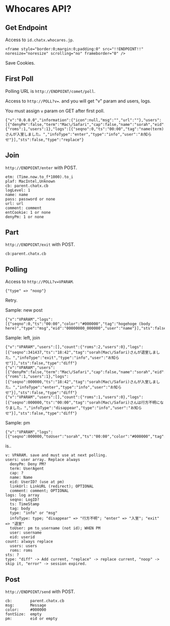 # Whocares API?

## Get Endpoint

Access to `id.chatx.whocares.jp`.

    <frame style="border:0;margin:0;padding:0" src="!!ENDPOINT!!" noresize="noresize" scrolling="no" frameborder="0" />

Save Cookies.

## First Poll

Polling URL is `http://ENDPOINT/comet/poll`.

Access to `http://POLL?v=`. and you will get "v" param and users, logs.

You must assign `v` param on GET after first poll.

    {"v":"0.0.0.0","information":{"icon":null,"msg":"","url":""},"users":[{"denyPm":false,"term":"Mac\/Safari","cap":false,"name":"sorah","eid":"97047960_341434"}],"count":{"roms":1,"users":1},"logs":[{"seqno":0,"ts":"00:00","tag":"name(term)さんが入室しました。","infoType":"enter","type":"info","user":"お知らせ"}],"sts":false,"type":"replace"}

## Join

`http://ENDPOINT/enter` with POST.

    etm: (Time.now.to_f*1000).to_i
    plaf: MacIntel,Unknown
    cb: parent.chatx.cb
    logLevel: 1
    name: name 
    pass: password or none
    url: url
    comment: comment
    entCookie: 1 or none
    denyPm: 1 or none

## Part

`http://ENDPOINT/exit` with POST.

    cb:parent.chatx.cb

## Polling

Access to `http://POLL?v=VPARAM`.

    {"type" => "noop"}

Retry.

Sample: new post

    {"v":"VPARAM","logs":[{"seqno":0,"ts":"00:00","color":"#000000","tag":"hogehoge (body here)","type":"msg","eid":"00000000_000000","user":"name"}],"sts":false,"type":"diff"}

Sample: left, join

    {"v":"VPARAM","users":[],"count":{"roms":2,"users":0},"logs":[{"seqno":341437,"ts":"18:42","tag":"sorah(Mac\/Safari)さんが退室しました。","infoType":"exit","type":"info","user":"お知らせ"}],"sts":false,"type":"diff"}
    {"v":"VPARAM","users":[{"denyPm":false,"term":"Mac\/Safari","cap":false,"name":"sorah","eid":"00000000_000000"}],"count":{"roms":1,"users":1},"logs":[{"seqno":000000,"ts":"18:42","tag":"sorah(Mac\/Safari)さんが入室しました。","infoType":"enter","type":"info","user":"お知らせ"}],"sts":false,"type":"diff"}
    {"v":"VPARAM","users":[],"count":{"roms":1,"users":0},"logs":[{"seqno":000000,"ts":"00:00","tag":"sorah(Mac\/Safari)さんは行方不明になりました。","infoType":"disappear","type":"info","user":"お知らせ"}],"sts":false,"type":"diff"}

Sample: pm

    {"v":"VPARAM","logs":[{"seqno":000000,"toUser":"sorah","ts":"00:00","color":"#000000","tag":"hi","type":"msg","eid":"00000000_000000","user":"sora_h"}],"sts":true,"type":"diff"}

is..

    v: VPARAM. save and must use at next polling.
    users: user array. Replace always
      denyPm: Deny PM?
      term: UserAgent
      cap: ?
      name: Name
      eid: UserID? (use at pm)
      linkUrl: LinkURL (redirect); OPTIONAL
      comment: comment; OPTIONAL
    logs: log array
      seqno: LogID?
      ts: TimeStamp
      tag: body
      type: "info" or "msg"
      infoType: type; "disappear" => "行方不明"; "enter" => "入室"; "exit" => "退室"
      toUser: pm to_username (not id); WHEN PM
      user: username
      eid: userid
    count: always replace
      users: users
      roms: roms
    sts: ?
    type: "diff" -> Add current, "replace" -> replace current, "noop" -> skip it, "error" -> session expired.

## Post

`http://ENDPOINT/send` with POST.

    cb:        parent.chatx.cb
    msg:       Message
    color:     #000000
    fontSize:  empty
    pm:        eid or empty

